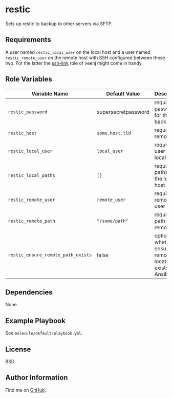restic
=========

Sets up restic to backup to other servers via SFTP.

Requirements
------------

A user named `restic_local_user` on the local host and a user named
`restic_remote_user` on the remote host with SSH configured between these two.
For the latter the [ssh-link](https://gitlab.com/veenj/ansible-ssh-link) role of
veenj might come in handy.

Role Variables
--------------

| Variable Name | Default Value | Description |
--------------- |---------------|--------------
`restic_password` | supersecretpassword     | required, password for the backup
`restic_host` | `some.host.tld`             | required, remote host
`restic_local_user` | `local_user`          | required, user on the local host
`restic_local_paths` | `[]`                 | required, paths on the local host
`restic_remote_user` | `remote_user`        | required, remote user
`restic_remote_path` | `"/some/path"`       | required, path on the remote host
`restic_ensure_remote_path_exists` | false  | optional, whether to ensure the remote location exists (via Ansible)

Dependencies
------------

None.

Example Playbook
----------------

See `molecule/default/playbook.yml`.

License
-------

BSD

Author Information
------------------

Find me on [GitHub](https://github.com/ThreeFx).

